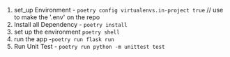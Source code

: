 1. set_up Environment - `poetry config virtualenvs.in-project true` // use to make the '.env' on the repo
2. Install all Dependency - `poetry install`
3. set up the environment `poetry shell`
4. run the app -`poetry run flask run`
5. Run Unit Test - `poetry run python -m unittest test`
